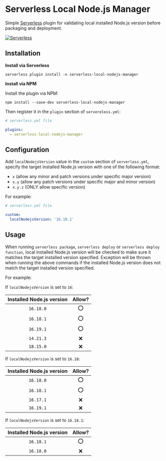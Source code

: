 # Serverless Local Node.js Manager
Simple [Serverless][link-serverless] plugin for validating local installed Node.js version before packaging and deployment.

[![Serverless](http://public.serverless.com/badges/v3.svg)][link-serverless]

## Installation
**Install via Serverless**
```shell
serverless plugin install -n serverless-local-nodejs-manager
```

**Install via NPM**

Install the plugin via NPM:
```shell
npm install --save-dev serverless-local-nodejs-manager
```
Then register it in the `plugin` section of `servereless.yml`:
```yaml
# serverless.yml file

plugins:
  - serverless-local-nodejs-manager
```

## Configuration
Add `localNodejsVersion` value in the `custom` section of `serverless.yml`, specify the target installed Node.js version with one of the following format:
- `x` (allow any minor and patch versions under specific major version)
- `x.y` (allow any patch versions under specific major and minor version)
- `x.y.z` (ONLY allow specific version)

For example:
```yaml
# serverless.yml file

custom:
  localNodejsVersion: '16.18.1'
```

## Usage
When running `serverless package`, `serverless deploy` or `serverless deploy function`,
local installed Node.js version will be checked to make sure it matches the target installed version specified.
Exception will be thrown when running the above commands if the installed Node.js version does not match the target installed version specified.

For example:

If `localNodejsVersion` is set to `16`:

| Installed Node.js version | Allow? |
|:-------------------------:|:------:|
|         `16.18.0`         |   ⭕    |
|         `16.18.1`         |   ⭕    |
|         `16.19.1`         |   ⭕    |
|         `14.21.3`         |   ❌    |
|         `18.15.0`         |   ❌    |

If `localNodejsVersion` is set to `16.18`:

| Installed Node.js version | Allow? |
|:-------------------------:|:------:|
|         `16.18.0`         |   ⭕    |
|         `16.18.1`         |   ⭕    |
|         `16.17.1`         |   ❌    |
|         `16.19.1`         |   ❌    |

If `localNodejsVersion` is set to `16.18.1`:

| Installed Node.js version | Allow? |
|:-------------------------:|:------:|
|         `16.18.1`         |   ⭕    |
|         `16.18.0`         |   ❌    |

[link-serverless]: https://www.serverless.com/